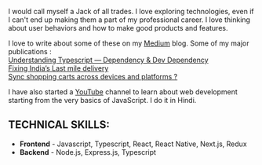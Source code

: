 I would call myself a Jack of all trades. 
I love exploring technologies, even if I can't end up making them a part of my professional career.
I love thinking about user behaviors and how to make good products and features.

I love to write about some of these on my [Medium](https://medium.com/@jjmayank98) blog.
Some of my major publications :\
[Understanding Typescript — Dependency & Dev Dependency](https://medium.com/@jjmayank98/typescript-dependency-or-dev-dependency-cad623dff6d5)\
[Fixing India’s Last mile delivery](https://medium.com/@jjmayank98/last-mile-delivery-fixing-logistics-indian-software-developers-version-cc676397b61c)\
[Sync shopping carts across devices and platforms ?](https://medium.com/@jjmayank98/sync-shopping-carts-across-devices-and-platforms-53c62e4a9344)

I have also started a [YouTube](https://www.youtube.com/@mankuDevJS)  channel to learn about web development starting from the very basics of JavaScript.
I do it in Hindi.

## TECHNICAL SKILLS:

* **Frontend** \- Javascript, Typescript, React, React Native, Next.js, Redux  
* **Backend** \- Node.js, Express.js, Typescript

